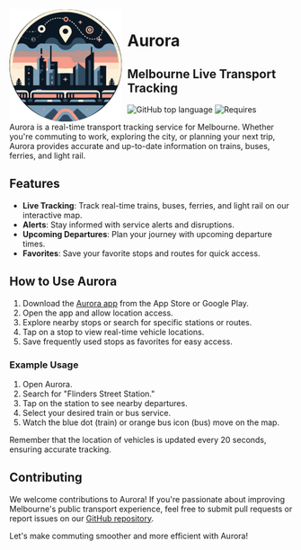 <img width="200" height="200" align="left" style="float: left; margin: 0 10px 0 0;" alt="Karma" src="https://github.com/melbournetrains/Aurora/blob/main/assets/favicon/logo.png?raw=true"> 

# Aurora
## Melbourne Live Transport Tracking

![GitHub top language](https://img.shields.io/github/languages/top/melbournetrains/Aurora?color=0072CE&style=for-the-badge)
![Requires](https://img.shields.io/badge/requires-mapbox-333434?style=for-the-badge)


Aurora is a real-time transport tracking service for Melbourne. Whether you're commuting to work, exploring the city, or planning your next trip, Aurora provides accurate and up-to-date information on trains, buses, ferries, and light rail.

## Features

- **Live Tracking**: Track real-time trains, buses, ferries, and light rail on our interactive map.
- **Alerts**: Stay informed with service alerts and disruptions.
- **Upcoming Departures**: Plan your journey with upcoming departure times.
- **Favorites**: Save your favorite stops and routes for quick access.

## How to Use Aurora

1. Download the [Aurora app](https://melbournetrains.github.io/Aurora) from the App Store or Google Play.
2. Open the app and allow location access.
3. Explore nearby stops or search for specific stations or routes.
4. Tap on a stop to view real-time vehicle locations.
5. Save frequently used stops as favorites for easy access.

### Example Usage

1. Open Aurora.
2. Search for "Flinders Street Station."
3. Tap on the station to see nearby departures.
4. Select your desired train or bus service.
5. Watch the blue dot (train) or orange bus icon (bus) move on the map.

Remember that the location of vehicles is updated every 20 seconds, ensuring accurate tracking.

## Contributing

We welcome contributions to Aurora! If you're passionate about improving Melbourne's public transport experience, feel free to submit pull requests or report issues on our [GitHub repository](https://github.com/melbournetrains/Aurora).

Let's make commuting smoother and more efficient with Aurora!
